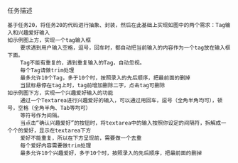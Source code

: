 任务描述

    基于任务20，将任务20的代码进行抽象、封装，然后在此基础上实现如图中的两个需求：Tag输入和兴趣爱好输入
    如示例图上方，实现一个tag输入框
        要求遇到用户输入空格，逗号，回车时，都自动把当前输入的内容作为一个tag放在输入框下面。
        Tag不能有重复的，遇到重复输入的Tag，自动忽视。
        每个Tag请做trim处理
        最多允许10个Tag，多于10个时，按照录入的先后顺序，把最前面的删掉
        当鼠标悬停在tag上时，tag前增加删除二字，点击tag可删除
    如示例图下方，实现一个兴趣爱好输入的功能
        通过一个Textarea进行兴趣爱好的输入，可以通过用回车，逗号（全角半角均可），顿号，空格（全角半角、Tab等均可）
        等符号作为间隔。
        当点击“确认兴趣爱好”的按钮时，将textarea中的输入按照你设定的间隔符，拆解成一个个的爱好，显示在textarea下方
        爱好不能重复，所以在下方呈现前，需要做一个去重
        每个爱好内容需要做trim处理
        最多允许10个兴趣爱好，多于10个时，按照录入的先后顺序，把最前面的删掉
